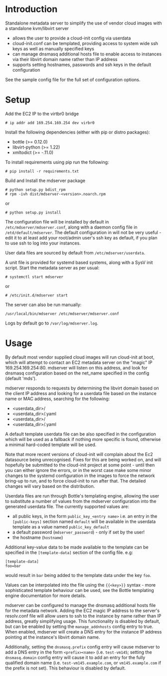 Introduction
============

Standalone metadata server to simplify the use of vendor cloud
images with a standalone kvm/libvirt server

- allows the user to provide a cloud-init config via userdata
- cloud-init.conf can be templated, providing access to system
  wide ssh keys as well as manually specified keys
- can manage dnsmasq additional hosts file to enable access to
  instances via their libvirt domain name rather than IP address
- supports setting hostnames, passwords and ssh keys in the
  default configuration

See the sample config file for the full set of configuration
options.

Setup
=====
Add the EC2 IP to the virtbr0 bridge

```
# ip addr add 169.254.169.254 dev virbr0
```

Install the following dependencies (either with pip or distro
packages):

- bottle (>= 0.12.0)
- libvirt-python (>= 1.22)
- xmltodict (>= -.11.0)

To install requirements using pip run the following:

```
# pip install -r requirements.txt
```

Build and Install the mdserver package

```
# python setup.py bdist_rpm
# rpm -ivh dist/mdserver-<version>.noarch.rpm
```

or

```
# python setup.py install
```

The configuration file will be installed by default in
`/etc/mdserver/mdserver.conf`, along with a daemon config file in
`/etd/default/mdserver`. The default configuration in will not be
very useful - edit it to at least add your root/admin user's ssh
key as default, if you plan to use ssh to log into your
instances.

User data files are sourced by default from
`/etc/mdserver/userdata`.

A unit file is provided for systemd based systems, along with a
SysV init script. Start the metadata server as per usual:

```
# systemctl start mdserver
```

or

```
# /etc/init.d/mdserver start
```

The server can also be run manually:

```
/usr/local/bin/mdserver /etc/mdserver/mdserver.conf
```

Logs by default go to `/var/log/mdserver.log`.

Usage
=====
By default most vendor supplied cloud images will run cloud-init
at boot, which will attempt to contact an EC2 metadata server on
the "magic" IP 169.254.169.254:80. mdserver will listen on this
address, and look for dnsmasq configuration based on the net_name
specified in the config (default 'mds').

mdserver responds to requests by determining the libvirt domain
based on the client IP address and looking for a userdata file
based on the instance name or MAC address, searching for the
following:

- <userdata_dir>/<instance>
- <userdata_dir>/<instance>.yaml
- <userdata_dir>/<MAC>
- <userdata_dir>/<MAC>.yaml

A default template userdata file can be also specified in the
configuration which will be used as a fallback if nothing more
specific is found, otherwise a minimal hard-coded template will
be used.

Note that more recent versions of cloud-init will complain about
the Ec2 datasource being unrecognised. Fixes for this are being
worked on, and will hopefully be submitted to the cloud-init
project at some point - until then you can either ignore the
errors, or in the worst case make some minor changes to the
systemd configuration in the images to force the network bring-up
to run, and to force cloud-init to run after that. The detailed
changes will vary based on the distribution.

Userdata files are run through Bottle's templating engine,
allowing the user to substitute a number of values from the
mdserver configuration into the generated userdata file. The
currently supported values are:

- all public keys, in the form `public_key_<entry name>`
  i.e. an entry in the `[public-keys]` section named `default` will
  be available in the userdata template as a value named
  `public_key_default`
- a default password (`mdserver_password`) - only if set by the
  user!
- the hostname (`hostname`)

Additional key-value data to be made available to the template
can be specified in the `[template-data]` section of the config
file. e.g:

```
[template-data]
foo=bar
```

would result in `bar` being added to the template data under the
key `foo`.

Values can be interpolated into the file using the `{{<key>}}`
syntax - more sophisticated template behaviour can be used, see
the Bottle templating engine documentation for more details.

mdserver can be configured to manage the dnsmasq additional hosts
file for the metadata network. Adding the EC2 magic IP address to
the server's resolv.conf file will allow users to ssh to the
instance by name rather than IP address, greatly simplifying
usage. This functionality is disabled by default, but can be
enabled by setting the `manage_addnhosts` config entry to true.
When enabled, mdserver will create a DNS entry for the instance
IP address pointing at the instance's libvirt domain name.

Additionally, setting the `dnsmasq.prefix` config entry will cause
mdserver to add a DNS entry in the form `<prefix><name>` (i.e.
`test-vm145`; setting the `dnsmasq.domain` config entry will cause
it to add an entry for the fully qualified domain name (i.e.
`test-vm145.example.com`, or `vm145.example.com` if the prefix is
not set). This behaviour is disabled by default.
